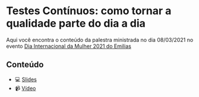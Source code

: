 # Testes Contínuos: como tornar a qualidade parte do dia a dia 

Aqui você encontra o conteúdo da palestra ministrada no dia 08/03/2021 no evento [Dia Internacional da Mulher 2021 do Emilias](https://www.even3.com.br/diainternacionaldamulheremilias2021/)

## Conteúdo

- :computer: [Slides](https://speakerdeck.com/samycici/continuous-testing-e-qualidade-de-software)
- :video_camera: [Vídeo](https://youtu.be/dpdSuACx7HY)
